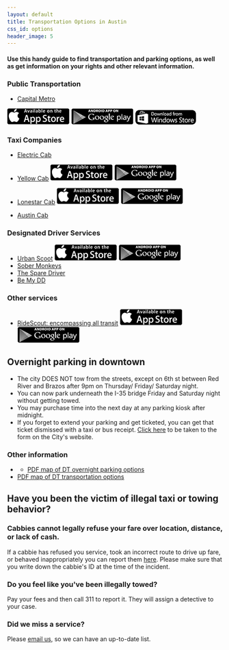 ```yaml
---
layout: default
title: Transportation Options in Austin
css_id: options
header_image: 5
---
```


#### Use this handy guide to find transportation and parking options, as well as get information on your rights and other relevant information.   

### Public Transportation

* <a href="http://www.capmetro.org/" target="_blank">Capital Metro</a>

<a href="https://itunes.apple.com/us/app/capmetro/id787315615?ls=1&amp;mt=8"><img alt="iPhone App Store" src="/img/app/apple.png"></a>
<a href="https://play.google.com/store/apps/details?id=co.bytemark.cmta"><img alt="Google Play" src="/img/app/google.png"></a>
<a href="http://www.windowsphone.com/en-us/store/app/capmetro/ba45ef5c-4680-4f15-aece-d71e9e98adf0"><img alt="Windows Phone App Store" src="/img/app/windows.png"></a>


### Taxi Companies

* <a href="http://www.electriccabofaustin.com" target="_blank">Electric Cab</a> <a href="tel:(512) 900-7734" class="call"></a>
* <a href="http://www.yellowcabaustin.com‎" target="_blank">Yellow Cab</a><a href="tel:(512) 452-9999" class="call"></a>
<a href="http://itunes.apple.com/us/app/hailacab-austin/id537086994?mt=8"><img alt="iPhone App Store" src="/img/app/apple.png"></a>
<a href="https://play.google.com/store/apps/details?id=com.mtdata.hailacabaustin"><img alt="Google Play" src="/img/app/google.png"></a>

* <a href="http://www.lonestarcabaustin.com" target="_blank">Lonestar Cab</a><a href="tel:(512) 836-4900" class="call"></a>
<a href="http://itunes.apple.com/us/app/taxi-magic/id299226386?mt=8"><img alt="iPhone App Store" src="/img/app/apple.png"></a>
<a href="https://play.google.com/store/apps/details?id=com.ridecharge.android.taximagic"><img alt="Google Play" src="/img/app/google.png"></a>

* <a href="http://www.austincab.com" target="_blank">Austin Cab</a><a href="tel:(512) 478-2222" class="call"></a>

### Designated Driver Services

* <a href="http://urbanscootdesignateddriver.com/" target="_blank">Urban Scoot</a>
<a href="https://itunes.apple.com/us/app/urbanscoot/id929316296?mt=8"><img alt="iPhone App Store" src="/img/app/apple.png"></a>
<a href="http://www.androidpit.com/app/com.UrbanScoot"><img alt="Google Play" src="/img/app/google.png"></a>
* <a href="http://sobermonkeys.com" target="_blank">Sober Monkeys</a><a href="tel:(512) 808-9232" class="call"></a>
* <a href="http://thesparedriver.com" target="_blank">The Spare Driver</a><a href="tel:(512) 650-0822" class="call"></a>
* <a href="http://www.bemydd.com/" target="_blank">Be My DD</a>

### Other services
* <a href="http://www.ridescoutapp.com/" target="_blank">RideScout: encompassing all transit</a>
<a href="https://itunes.apple.com/us/app/ridescout/id574125726?mt=8"><img alt="iPhone App Store" src="/img/app/apple.png"></a>
<a href="https://play.google.com/store/apps/details?id=com.ridescoutapp.android.ridescout"><img alt="Google Play" src="/img/app/google.png"></a>

## Overnight parking in downtown
* The city DOES NOT tow from the streets, except on 6th st between Red River and Brazos after 9pm on Thursday/ Friday/ Saturday night. 
* You can now park underneath the I-35 bridge Friday and Saturday night without getting towed. 
* You may purchase time into the next day at any parking kiosk after midnight. 
* If you forget to extend your parking and get ticketed, you can get that ticket dismissed with a taxi or bus receipt. <a href="https://austintexas.gov/sites/default/files/files/Ticket_Waiver_form.pdf" target="_blank">Click here</a> to be taken to the form on the City's website.

### Other information
* * <a href="http://austintexas.gov/sites/default/files/files/cbd_off_street_overnight_parking_3_072014.pdf" target="_blank">PDF map of DT overnight parking options</a>
* <a href="https://www.austintexas.gov/sites/default/files/files/Transportation/Parking/PARKING_WAY_FINDING_MAP_072012.pdf" target="_blank">PDF map of DT transportation options</a>

## Have you been the victim of illegal taxi or towing behavior? 

### Cabbies cannot legally refuse your fare over location, distance, or lack of cash.  
If a cabbie has refused you service, took an incorrect route to drive up fare, or behaved inappropriately you can report them <a href="http://www.austintexas.gov/online-form/ground-transportation-complaint-form" target="_blank">here</a>.  Please make sure that you write down the cabbie's ID at the time of the incident.

### Do you feel like you've been illegally towed?
Pay your fees and then call 311 to report it.  They will assign a detective to your case.

### Did we miss a service?

Please [email us](mailto:atxsaferstreets@gmail.com "email"), so we can have an up-to-date list.
